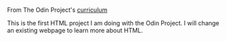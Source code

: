 From The Odin Project's [curriculum](http://www.theodinproject.com/courses/web-development-101/lessons/html-css)

This is the first HTML project I am doing with the Odin Project. I will change an existing webpage to learn more about HTML.